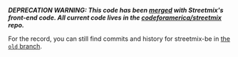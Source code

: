 ***DEPRECATION WARNING: This code has been [merged](https://github.com/codeforamerica/streetmix/pull/442) with Streetmix's front-end code. All current code lives in the [codeforamerica/streetmix](https://github.com/codeforamerica/streetmix) repo.***

For the record, you can still find commits and history for streetmix-be in [the `old` branch](https://github.com/codeforamerica/streetmix-be/tree/old).
